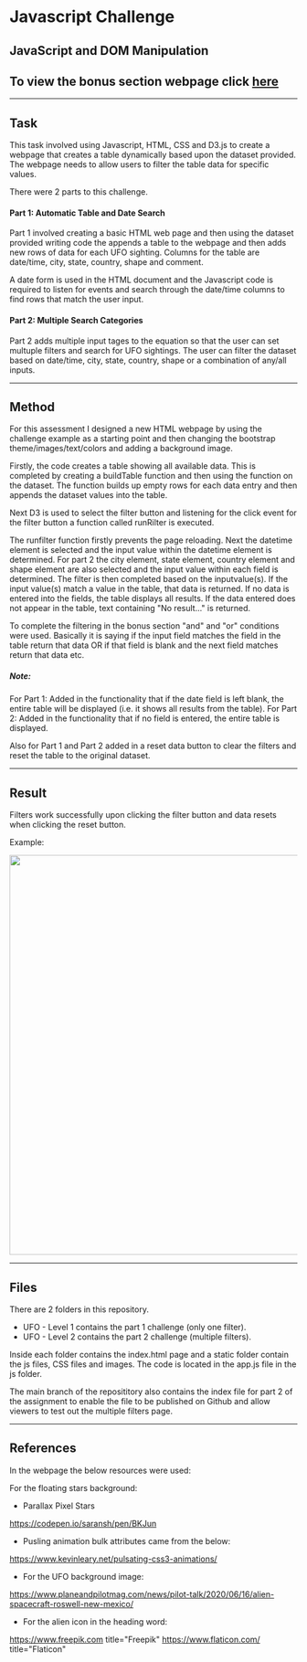 # Javascript Challenge
## JavaScript and DOM Manipulation
## To view the bonus section webpage click [here](https://lp-116.github.io/javascript-challenge/index.html)

---
## Task

This task involved using Javascript, HTML, CSS and D3.js to create a webpage that creates a table dynamically based upon the dataset provided. 
The webpage needs to allow users to filter the table data for specific values.

There were 2 parts to this challenge. 

#### Part 1: Automatic Table and Date Search
Part 1 involved creating a basic HTML web page and then using the dataset provided writing code the appends a table to the webpage and then adds new rows of data for each UFO sighting. Columns for the table are date/time, city, state, country, shape and comment.

A date form is used in the HTML document and the Javascript code is required to listen for events and search through the date/time columns to find rows that match the user input.

#### Part 2: Multiple Search Categories
Part 2 adds multiple input tages to the equation so that the user can set multuple filters and search for UFO sightings.
The user can filter the dataset based on date/time, city, state, country, shape or a combination of any/all inputs.

---
## Method

For this assessment I designed a new HTML webpage by using the challenge example as a starting point and then changing the bootstrap theme/images/text/colors and adding a background image.

Firstly, the code creates a table showing all available data. This is completed by creating a buildTable function and then using the function on the dataset.
The function builds up empty rows for each data entry and then appends the dataset values into the table.

Next D3 is used to select the filter button and listening for the click event for the filter button a function called runRilter is executed.

The runfilter function firstly prevents the page reloading. Next the datetime element is selected and the input value within the datetime element is determined.
For part 2 the city element, state element, country element and shape element are also selected and the input value within each field is determined.
The filter is then completed based on the inputvalue(s). 
If the input value(s) match a value in the table, that data is returned. If no data is entered into the fields, the table displays all results.
If the data entered does not appear in the table, text containing "No result..." is returned.

To complete the filtering in the bonus section "and" and "or" conditions were used. Basically it is saying if the input field matches the field in the table return that data OR if that field is blank and the next field matches return that data etc.

##### Note: 
For Part 1: Added in the functionality that if the date field is left blank, the entire table will be displayed (i.e. it shows all results from the table).
For Part 2: Added in the functionality that if no field is entered, the entire table is displayed.

Also for Part 1 and Part 2 added in a reset data button to clear the filters and reset the table to the original dataset.

---
## Result

Filters work successfully upon clicking the filter button and data resets when clicking the reset button.

Example:

<img src="https://user-images.githubusercontent.com/82348616/129659041-17a5844e-73b9-435b-a681-cdf0902135d3.PNG" width="700">


---
## Files

There are 2 folders in this repository. 
* UFO - Level 1 contains the part 1 challenge (only one filter).
* UFO - Level 2 contains the part 2 challenge (multiple filters).

Inside each folder contains the index.html page and a static folder contain the js files, CSS files and images.
The code is located in the app.js file in the js folder.

The main branch of the reposititory also contains the index file for part 2 of the assignment to enable the file to be published on Github and allow viewers to test out the multiple filters page.


---
## References 

In the webpage the below resources were used:

For the floating stars background:

* Parallax Pixel Stars

https://codepen.io/saransh/pen/BKJun 

* Pusling animation bulk attributes came from the below: 

https://www.kevinleary.net/pulsating-css3-animations/

* For the UFO background image:

https://www.planeandpilotmag.com/news/pilot-talk/2020/06/16/alien-spacecraft-roswell-new-mexico/


* For the alien icon in the heading word:

https://www.freepik.com     title="Freepik" 
https://www.flaticon.com/   title="Flaticon"





